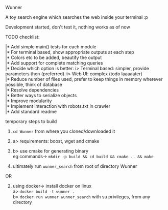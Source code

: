 Wunner

A toy search engine which searches the web inside your terminal :p

Development started, don't test it, nothing works as of now

TODO checklist:

|* Add simple main() tests for each module  
|* For terminal based, show appropriate outputs at each step  
|* Colors etc to be added, beautify the output  
|* Add support for complete matching queries  
|* Decide which option is better: i> Terminal based: simpler, provide parameters then (preferred) ii> Web UI: complex (todo laaaaater)   
|* Reduce number of files used, prefer to keep things in memory wherever possible, think of database  
|* Resolve dependencies  
|* Better ways to serialize objects  
|* Improve modularity  
|* Implement interaction with robots.txt in crawler  
|* Add standard readme  

temporary steps to build   

1. `cd Wunner` from where you cloned/downloaded it   

2. a> requirements: boost, wget and cmake  
2. b> use cmake for generating binary  
eg commands-> `mkdir -p build && cd build && cmake .. && make`  

3. ultimately run `wunner_search` from root of directory Wunner

OR

2. using docker-> install docker on linux   
   a> `docker build -t wunner .`  
   b> `docker run wunner wunner_search` with su privileges, from any directory

